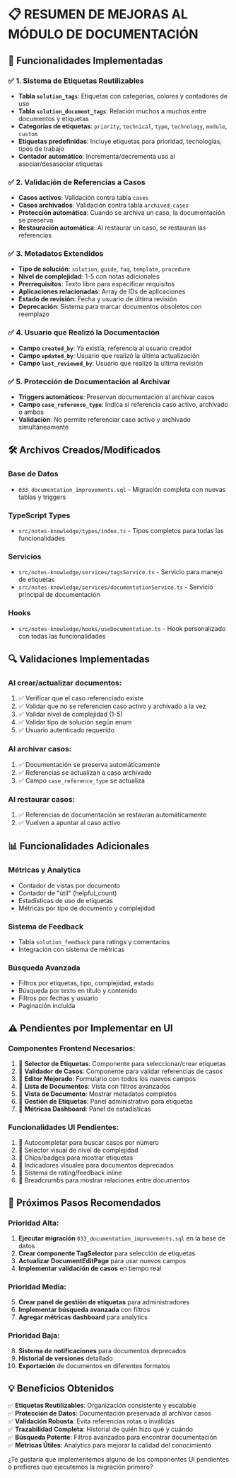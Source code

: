 # 📋 RESUMEN DE MEJORAS AL MÓDULO DE DOCUMENTACIÓN

## 🎯 **Funcionalidades Implementadas**

### ✅ **1. Sistema de Etiquetas Reutilizables**
- **Tabla `solution_tags`**: Etiquetas con categorías, colores y contadores de uso
- **Tabla `solution_document_tags`**: Relación muchos a muchos entre documentos y etiquetas
- **Categorías de etiquetas**: `priority`, `technical`, `type`, `technology`, `module`, `custom`
- **Etiquetas predefinidas**: Incluye etiquetas para prioridad, tecnologías, tipos de trabajo
- **Contador automático**: Incrementa/decrementa uso al asociar/desasociar etiquetas

### ✅ **2. Validación de Referencias a Casos**
- **Casos activos**: Validación contra tabla `cases`
- **Casos archivados**: Validación contra tabla `archived_cases` 
- **Protección automática**: Cuando se archiva un caso, la documentación se preserva
- **Restauración automática**: Al restaurar un caso, se restauran las referencias

### ✅ **3. Metadatos Extendidos**
- **Tipo de solución**: `solution`, `guide`, `faq`, `template`, `procedure`
- **Nivel de complejidad**: 1-5 con notas adicionales
- **Prerrequisitos**: Texto libre para especificar requisitos
- **Aplicaciones relacionadas**: Array de IDs de aplicaciones
- **Estado de revisión**: Fecha y usuario de última revisión
- **Deprecación**: Sistema para marcar documentos obsoletos con reemplazo

### ✅ **4. Usuario que Realizó la Documentación**
- **Campo `created_by`**: Ya existía, referencia al usuario creador
- **Campo `updated_by`**: Usuario que realizó la última actualización
- **Campo `last_reviewed_by`**: Usuario que realizó la última revisión

### ✅ **5. Protección de Documentación al Archivar**
- **Triggers automáticos**: Preservan documentación al archivar casos
- **Campo `case_reference_type`**: Indica si referencia caso activo, archivado o ambos
- **Validación**: No permite referenciar caso activo y archivado simultáneamente

## 🛠️ **Archivos Creados/Modificados**

### **Base de Datos**
- `033_documentation_improvements.sql` - Migración completa con nuevas tablas y triggers

### **TypeScript Types**
- `src/notes-knowledge/types/index.ts` - Tipos completos para todas las funcionalidades

### **Servicios**
- `src/notes-knowledge/services/tagsService.ts` - Servicio para manejo de etiquetas
- `src/notes-knowledge/services/documentationService.ts` - Servicio principal de documentación

### **Hooks**
- `src/notes-knowledge/hooks/useDocumentation.ts` - Hook personalizado con todas las funcionalidades

## 🔍 **Validaciones Implementadas**

### **Al crear/actualizar documentos:**
1. ✅ Verificar que el caso referenciado existe
2. ✅ Validar que no se referencien caso activo y archivado a la vez
3. ✅ Validar nivel de complejidad (1-5)
4. ✅ Validar tipo de solución según enum
5. ✅ Usuario autenticado requerido

### **Al archivar casos:**
1. ✅ Documentación se preserva automáticamente
2. ✅ Referencias se actualizan a caso archivado
3. ✅ Campo `case_reference_type` se actualiza

### **Al restaurar casos:**
1. ✅ Referencias de documentación se restauran automáticamente
2. ✅ Vuelven a apuntar al caso activo

## 📊 **Funcionalidades Adicionales**

### **Métricas y Analytics**
- Contador de vistas por documento
- Contador de "útil" (helpful_count)
- Estadísticas de uso de etiquetas
- Métricas por tipo de documento y complejidad

### **Sistema de Feedback**
- Tabla `solution_feedback` para ratings y comentarios
- Integración con sistema de métricas

### **Búsqueda Avanzada**
- Filtros por etiquetas, tipo, complejidad, estado
- Búsqueda por texto en título y contenido
- Filtros por fechas y usuario
- Paginación incluida

## ⚠️ **Pendientes por Implementar en UI**

### **Componentes Frontend Necesarios:**
1. 🔲 **Selector de Etiquetas**: Componente para seleccionar/crear etiquetas
2. 🔲 **Validador de Casos**: Componente para validar referencias de casos
3. 🔲 **Editor Mejorado**: Formulario con todos los nuevos campos
4. 🔲 **Lista de Documentos**: Vista con filtros avanzados
5. 🔲 **Vista de Documento**: Mostrar metadatos completos
6. 🔲 **Gestión de Etiquetas**: Panel administrativo para etiquetas
7. 🔲 **Métricas Dashboard**: Panel de estadísticas

### **Funcionalidades UI Pendientes:**
1. 🔲 Autocompletar para buscar casos por número
2. 🔲 Selector visual de nivel de complejidad
3. 🔲 Chips/badges para mostrar etiquetas
4. 🔲 Indicadores visuales para documentos deprecados
5. 🔲 Sistema de rating/feedback inline
6. 🔲 Breadcrumbs para mostrar relaciones entre documentos

## 🚀 **Próximos Pasos Recomendados**

### **Prioridad Alta:**
1. **Ejecutar migración** `033_documentation_improvements.sql` en la base de datos
2. **Crear componente TagSelector** para selección de etiquetas
3. **Actualizar DocumentEditPage** para usar nuevos campos
4. **Implementar validación de casos** en tiempo real

### **Prioridad Media:**
5. **Crear panel de gestión de etiquetas** para administradores
6. **Implementar búsqueda avanzada** con filtros
7. **Agregar métricas dashboard** para analytics

### **Prioridad Baja:**
8. **Sistema de notificaciones** para documentos deprecados
9. **Historial de versiones** detallado
10. **Exportación** de documentos en diferentes formatos

## 💡 **Beneficios Obtenidos**

✅ **Etiquetas Reutilizables**: Organización consistente y escalable  
✅ **Protección de Datos**: Documentación preservada al archivar casos  
✅ **Validación Robusta**: Evita referencias rotas o inválidas  
✅ **Trazabilidad Completa**: Historial de quién hizo qué y cuándo  
✅ **Búsqueda Potente**: Filtros avanzados para encontrar documentación  
✅ **Métricas Útiles**: Analytics para mejorar la calidad del conocimiento  

¿Te gustaría que implementemos alguno de los componentes UI pendientes o prefieres que ejecutemos la migración primero?
